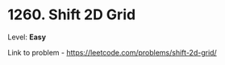 # 1260. Shift 2D Grid

Level: **Easy**

Link to problem - https://leetcode.com/problems/shift-2d-grid/
